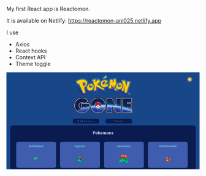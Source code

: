 My first React app is Reactomon.

It is available on Netlify: https://reactomon-ani025.netlify.app

I use 

- Axios
- React hooks
- Context API
- Theme toggle

![Alt text](src/images/schreenshot.png?raw=true "Pokemon")



